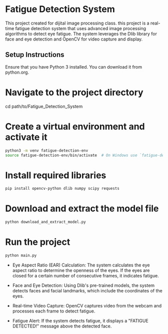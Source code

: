 # Fatigue Detection System

This project created for dijital image processing class. this project is a real-time fatigue detection system that uses advanced image processing algorithms to detect eye fatigue. The system leverages the Dlib library for face and eye detection and OpenCV for video capture and display.

## Setup Instructions

Ensure that you have Python 3 installed. You can download it from python.org.

# Navigate to the project directory
cd path/to/Fatigue_Detection_System

# Create a virtual environment and activate it
```bash
python3 -m venv fatigue-detection-env
source fatigue-detection-env/bin/activate  # On Windows use `fatigue-detection-env\Scripts\activate`
```

# Install required libraries
```bash
pip install opencv-python dlib numpy scipy requests
```

# Download and extract the model file
```bash
python download_and_extract_model.py
```

# Run the project
```bash
python main.py
```

- Eye Aspect Ratio (EAR) Calculation: The system calculates the eye aspect ratio to determine the openness of the eyes. If the eyes are closed for a certain number of consecutive frames, it indicates fatigue.

- Face and Eye Detection: Using Dlib's pre-trained models, the system detects faces and facial landmarks, which include the coordinates of the eyes.

- Real-time Video Capture: OpenCV captures video from the webcam and processes each frame to detect fatigue.

- Fatigue Alert: If the system detects fatigue, it displays a "FATIGUE DETECTED!" message above the detected face.
